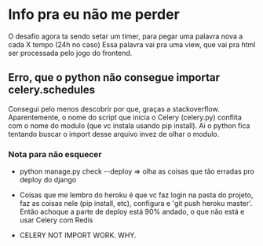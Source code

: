 # Info pra eu não me perder 

O desafio agora ta sendo setar um timer, para pegar uma palavra nova a cada X tempo (24h no caso)
Essa palavra vai pra uma view, que vai pra html ser processada pelo jogo do frontend.


## Erro, que o python não consegue importar celery.schedules

Consegui pelo menos descobrir por que, graças a stackoverflow. 
Aparentemente, o nome do script que inicia o Celery (celery.py) conflita com o nome
do modulo (que vc instala usando pip install). Ai o python fica tentando buscar o import
desse arquivo invez de olhar o modulo.





### Nota para não esquecer

- python manage.py check --deploy => olha as coisas que tão erradas pro deploy do django
- Coisas que me lembro do heroku é que vc faz login na pasta do projeto, faz as coisas nele (pip install, etc), configura e 'git push heroku master'. Então achoque a parte de deploy está 90% andado, o que não está e usar Celery com Redis

- CELERY NOT IMPORT WORK. WHY.
